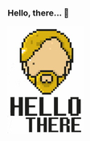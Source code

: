 ### Hello, there... 👋 

![Hello there!](https://github.com/juanmzalazar/juanmzalazar/blob/3455b41f0a97e084214af727dd4542571246d78e/helloThere_8bit.jpg)

<!--
**juanmzalazar/juanmzalazar** is a ✨ _special_ ✨ repository because its `README.md` (this file) appears on your GitHub profile.

Here are some ideas to get you started:

- 🔭 I’m currently working on ...
- 🌱 I’m currently learning ...
- 👯 I’m looking to collaborate on ...
- 🤔 I’m looking for help with ...
- 💬 Ask me about ...
- 📫 How to reach me: ...
- 😄 Pronouns: ...
- ⚡ Fun fact: ...
-->
